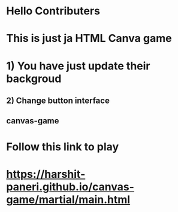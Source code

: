 # Hello Contributers 

# This is just ja HTML Canva game 

# 1) You have just update their backgroud
## 2) Change button interface


## canvas-game

# Follow this link to play

# https://harshit-paneri.github.io/canvas-game/martial/main.html
